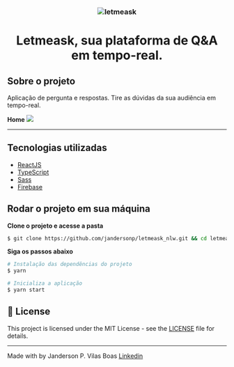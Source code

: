 <h3 align="center">
  <img src="./src/assets/imagens/logo.png" alt="letmeask" />
</h3>

<h1 align="center">
  Letmeask, sua plataforma de Q&A em tempo-real.
</h1>

## Sobre o projeto

Aplicação de pergunta e respostas. Tire as dúvidas da sua audiência em tempo-real.

**Home**
<img src="https://i.imgur.com/RVTS1tZ.png" />


---

## Tecnologias utilizadas

- [ReactJS](https://reactjs.org/)
- [TypeScript](https://www.typescriptlang.org/)
- [Sass](https://sass-lang.com/)
- [Firebase](https://console.firebase.google.com/)

## Rodar o projeto em sua máquina

**Clone o projeto e acesse a pasta**

```bash
$ git clone https://github.com/jandersonp/letmeask_nlw.git && cd letmeask_nlw
```

**Siga os passos abaixo**

```bash
# Instalação das dependências do projeto
$ yarn

# Inicializa a aplicação
$ yarn start

```

## 📝 License

This project is licensed under the MIT License - see the [LICENSE](LICENSE) file for details.

---

Made with by Janderson P. Vilas Boas [Linkedin](https://www.linkedin.com/in/jandersonvilasboas/)